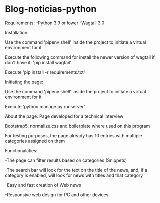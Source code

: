 # Blog-noticias-python
Requirements:
-Python 3.9 or lower
-Wagtail 3.0

Installation:

Use the command 'pipenv shell' inside the project to initiate a virtual environment for it

Execute the following command for install the newer version of wagtail if don't have it: 'pip install wagtail'

Execute 'pip install -r requirements.txt'


Initiating the page:

Use the command 'pipenv shell' inside the project to initiate a virtual environment for it

Execute 'python manage.py runserver'


About the page:
Page developed for a technical interview

Bootstrap5, normalize.css and boilerplate where used on this program

For testing purposes, the page already has 10 entries with multiple categories assigned on them


Functionalaties:

-The page can filter results based on categories (Snippets)

-The search bar will look for the text on the title of the news, and, if a category is enabled, will look for news with titles and that category

-Easy and fast creation of Web news

-Responsive web design for PC and other devices
